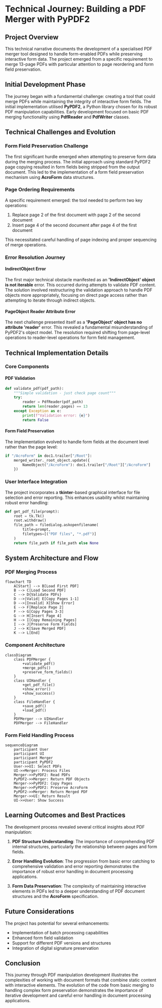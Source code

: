 # Technical Journey: Building a PDF Merger with PyPDF2

## Project Overview

This technical narrative documents the development of a specialised PDF merger tool designed to handle form-enabled PDFs while preserving interactive form data. The project emerged from a specific requirement to merge 13-page PDFs with particular attention to page reordering and form field preservation.

## Initial Development Phase

The journey began with a fundamental challenge: creating a tool that could merge PDFs while maintaining the integrity of interactive form fields. The initial implementation utilised **PyPDF2**, a Python library chosen for its robust PDF manipulation capabilities. Early development focused on basic PDF merging functionality using **PdfReader** and **PdfWriter** classes.

## Technical Challenges and Evolution

### Form Field Preservation Challenge

The first significant hurdle emerged when attempting to preserve form data during the merging process. The initial approach using standard PyPDF2 page copying resulted in form fields being stripped from the output document. This led to the implementation of a form field preservation mechanism using **AcroForm** data structures.

### Page Ordering Requirements

A specific requirement emerged: the tool needed to perform two key operations:

1. Replace page 2 of the first document with page 2 of the second document
2. Insert page 4 of the second document after page 4 of the first document

This necessitated careful handling of page indexing and proper sequencing of merge operations.

### Error Resolution Journey

#### IndirectObject Error

The first major technical obstacle manifested as an **'IndirectObject' object is not iterable** error. This occurred during attempts to validate PDF content. The solution involved restructuring the validation approach to handle PDF objects more appropriately, focusing on direct page access rather than attempting to iterate through indirect objects.

#### PageObject Reader Attribute Error

The next challenge presented itself as a **'PageObject' object has no attribute 'reader'** error. This revealed a fundamental misunderstanding of PyPDF2's object model. The resolution required shifting from page-level operations to reader-level operations for form field management.

## Technical Implementation Details

### Core Components

#### PDF Validation

```python
def validate_pdf(pdf_path):
    """Simple validation - just check page count"""
    try:
        reader = PdfReader(pdf_path)
        return len(reader.pages) == 13
    except Exception as e:
        print(f"Validation error: {e}")
        return False
```

#### Form Field Preservation

The implementation evolved to handle form fields at the document level rather than the page level:

```python
if "/AcroForm" in doc1.trailer["/Root"]:
    merged_writer._root_object.update({
        NameObject("/AcroForm"): doc1.trailer["/Root"]["/AcroForm"]
    })
```

### User Interface Integration

The project incorporates a **tkinter**-based graphical interface for file selection and error reporting. This enhances usability whilst maintaining robust error handling:

```python
def get_pdf_file(prompt):
    root = tk.Tk()
    root.withdraw()
    file_path = filedialog.askopenfilename(
        title=prompt,
        filetypes=[("PDF files", "*.pdf")]
    )
    return file_path if file_path else None
```

## System Architecture and Flow

### PDF Merging Process

```mermaid
flowchart TD
    A[Start] --> B[Load First PDF]
    B --> C[Load Second PDF]
    C --> D{Validate PDFs}
    D -->|Valid| E[Copy Pages 1-1]
    D -->|Invalid| X[Show Error]
    E --> F[Replace Page 2]
    F --> G[Copy Pages 3-3]
    G --> H[Insert Page 4]
    H --> I[Copy Remaining Pages]
    I --> J[Preserve Form Fields]
    J --> K[Save Merged PDF]
    K --> L[End]
```

### Component Architecture

```mermaid
classDiagram
    class PDFMerger {
        +validate_pdf()
        +merge_pdfs()
        +preserve_form_fields()
    }
    class UIHandler {
        +get_pdf_file()
        +show_error()
        +show_success()
    }
    class FileHandler {
        +save_pdf()
        +load_pdf()
    }
    PDFMerger --> UIHandler
    PDFMerger --> FileHandler
```

### Form Field Handling Process

```mermaid
sequenceDiagram
    participant User
    participant UI
    participant Merger
    participant PyPDF2
    User->>UI: Select PDFs
    UI->>Merger: Process Files
    Merger->>PyPDF2: Read PDFs
    PyPDF2->>Merger: Return PDF Objects
    Merger->>PyPDF2: Copy Pages
    Merger->>PyPDF2: Preserve AcroForm
    PyPDF2->>Merger: Return Merged PDF
    Merger->>UI: Return Result
    UI->>User: Show Success
```

## Learning Outcomes and Best Practices

The development process revealed several critical insights about PDF manipulation:

1. **PDF Structure Understanding**: The importance of comprehending PDF internal structures, particularly the relationship between pages and form fields.

2. **Error Handling Evolution**: The progression from basic error catching to comprehensive validation and error reporting demonstrates the importance of robust error handling in document processing applications.

3. **Form Data Preservation**: The complexity of maintaining interactive elements in PDFs led to a deeper understanding of PDF document structures and the **AcroForm** specification.

## Future Considerations

The project has potential for several enhancements:

- Implementation of batch processing capabilities
- Enhanced form field validation
- Support for different PDF versions and structures
- Integration of digital signature preservation

## Conclusion

This journey through PDF manipulation development illustrates the complexities of working with document formats that combine static content with interactive elements. The evolution of the code from basic merging to handling complex form preservation demonstrates the importance of iterative development and careful error handling in document processing applications.
